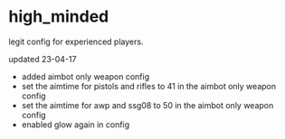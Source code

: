# high_minded

legit config for experienced players.

updated 23-04-17

- added aimbot only weapon config
- set the aimtime for pistols and rifles to 41 in the aimbot only weapon config
- set the aimtime for awp and ssg08 to 50 in the aimbot only weapon config
- enabled glow again in config


